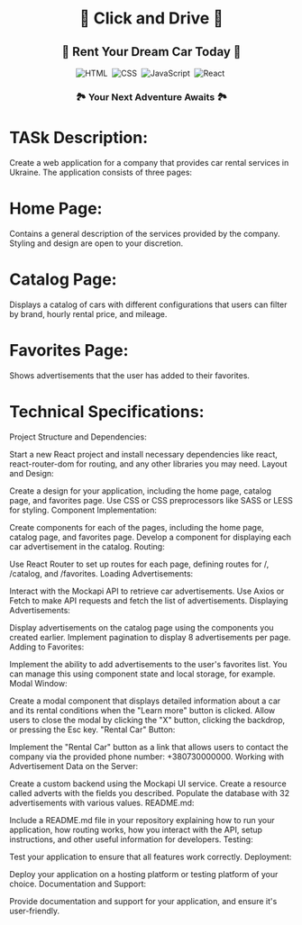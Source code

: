 <h1 align="center"> 🏁 Click and Drive 🏁 </h1>

<h2 align="center"> 💭 Rent Your Dream Car Today 💭 </h2>

<span align="center"> 
  
![HTML](https://img.shields.io/badge/-HTML-05122A?style=flat&logo=HTML5)&nbsp;
![CSS](https://img.shields.io/badge/-CSS-05122A?style=flat&logo=CSS3&logoColor=1572B6)&nbsp;
![JavaScript](https://img.shields.io/badge/-JavaScript-05122A?style=flat&logo=javascript)&nbsp;
![React](https://img.shields.io/badge/-React-05122A?style=flat&logo=react)&nbsp;

</span>

<h3 align="center"> 
🏞 Your Next Adventure Awaits 🏞 </h3>

# TASk Description:

Create a web application for a company that provides car rental services in Ukraine. The application consists of three pages:

# Home Page:

Contains a general description of the services provided by the company. Styling and design are open to your discretion.

# Catalog Page:

Displays a catalog of cars with different configurations that users can filter by brand, hourly rental price, and mileage.

# Favorites Page:

Shows advertisements that the user has added to their favorites.

# Technical Specifications:

Project Structure and Dependencies:

Start a new React project and install necessary dependencies like react, react-router-dom for routing, and any other libraries you may need.
Layout and Design:

Create a design for your application, including the home page, catalog page, and favorites page. Use CSS or CSS preprocessors like SASS or LESS for styling.
Component Implementation:

Create components for each of the pages, including the home page, catalog page, and favorites page.
Develop a component for displaying each car advertisement in the catalog.
Routing:

Use React Router to set up routes for each page, defining routes for /, /catalog, and /favorites.
Loading Advertisements:

Interact with the Mockapi API to retrieve car advertisements. Use Axios or Fetch to make API requests and fetch the list of advertisements.
Displaying Advertisements:

Display advertisements on the catalog page using the components you created earlier.
Implement pagination to display 8 advertisements per page.
Adding to Favorites:

Implement the ability to add advertisements to the user's favorites list. You can manage this using component state and local storage, for example.
Modal Window:

Create a modal component that displays detailed information about a car and its rental conditions when the "Learn more" button is clicked.
Allow users to close the modal by clicking the "X" button, clicking the backdrop, or pressing the Esc key.
"Rental Car" Button:

Implement the "Rental Car" button as a link that allows users to contact the company via the provided phone number: +380730000000.
Working with Advertisement Data on the Server:

Create a custom backend using the Mockapi UI service. Create a resource called adverts with the fields you described.
Populate the database with 32 advertisements with various values.
README.md:

Include a README.md file in your repository explaining how to run your application, how routing works, how you interact with the API, setup instructions, and other useful information for developers.
Testing:

Test your application to ensure that all features work correctly.
Deployment:

Deploy your application on a hosting platform or testing platform of your choice.
Documentation and Support:

Provide documentation and support for your application, and ensure it's user-friendly.
